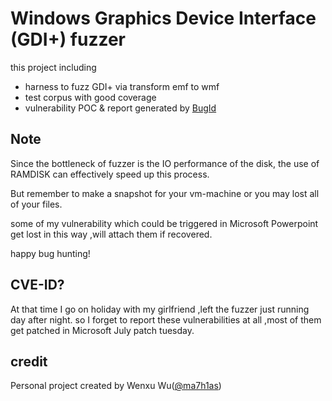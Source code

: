 # Windows Graphics Device Interface (GDI+) fuzzer

this project including
- harness to fuzz GDI+ via transform emf to wmf
- test corpus with good coverage
- vulnerability POC & report generated by <a href="https://github.com/SkyLined/BugId">BugId</a>

## Note

Since the bottleneck of fuzzer is the IO performance of the disk, the use of RAMDISK can effectively speed up this process.

But remember to make a snapshot for your vm-machine or you may lost all of your files.

some of my vulnerability which could be triggered in Microsoft Powerpoint get lost in this way ,will attach them if recovered.

happy bug hunting!

## CVE-ID?

At that time I go on holiday with my girlfriend ,left the fuzzer just running day after night.
so I forget to report these vulnerabilities at all ,most of them get patched in Microsoft July patch tuesday.

## credit

Personal project created by Wenxu Wu(<a href="https://twitter.com/ma7h1as">@ma7h1as</a>)
